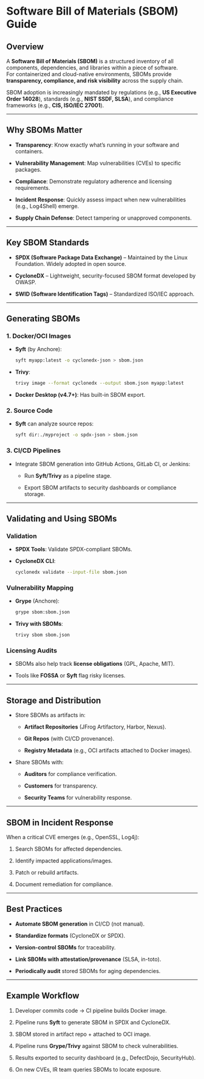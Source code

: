 # Software Bill of Materials (SBOM) Guide

## Overview

A **Software Bill of Materials (SBOM)** is a structured inventory of all components, dependencies, and libraries within a piece of software.  
For containerized and cloud-native environments, SBOMs provide **transparency, compliance, and risk visibility** across the supply chain.

SBOM adoption is increasingly mandated by regulations (e.g., **US Executive Order 14028**), standards (e.g., **NIST SSDF, SLSA**), and compliance frameworks (e.g., **CIS, ISO/IEC 27001**).

---

## Why SBOMs Matter

- **Transparency**: Know exactly what’s running in your software and containers.
    
- **Vulnerability Management**: Map vulnerabilities (CVEs) to specific packages.
    
- **Compliance**: Demonstrate regulatory adherence and licensing requirements.
    
- **Incident Response**: Quickly assess impact when new vulnerabilities (e.g., Log4Shell) emerge.
    
- **Supply Chain Defense**: Detect tampering or unapproved components.
    

---

## Key SBOM Standards

- **SPDX (Software Package Data Exchange)** – Maintained by the Linux Foundation. Widely adopted in open source.
    
- **CycloneDX** – Lightweight, security-focused SBOM format developed by OWASP.
    
- **SWID (Software Identification Tags)** – Standardized ISO/IEC approach.
    

---

## Generating SBOMs

### 1. Docker/OCI Images

- **Syft** (by Anchore):
    
    ```bash
    syft myapp:latest -o cyclonedx-json > sbom.json
    ```
    
- **Trivy**:
    
    ```bash
    trivy image --format cyclonedx --output sbom.json myapp:latest
    ```
    
- **Docker Desktop (v4.7+)**: Has built-in SBOM export.
    

### 2. Source Code

- **Syft** can analyze source repos:
    
    ```bash
    syft dir:./myproject -o spdx-json > sbom.json
    ```
    

### 3. CI/CD Pipelines

- Integrate SBOM generation into GitHub Actions, GitLab CI, or Jenkins:
    
    - Run **Syft/Trivy** as a pipeline stage.
        
    - Export SBOM artifacts to security dashboards or compliance storage.
        

---

## Validating and Using SBOMs

### Validation

- **SPDX Tools**: Validate SPDX-compliant SBOMs.
    
- **CycloneDX CLI**:
    
    ```bash
    cyclonedx validate --input-file sbom.json
    ```
    

### Vulnerability Mapping

- **Grype** (Anchore):
    
    ```bash
    grype sbom:sbom.json
    ```
    
- **Trivy with SBOMs**:
    
    ```bash
    trivy sbom sbom.json
    ```
    

### Licensing Audits

- SBOMs also help track **license obligations** (GPL, Apache, MIT).
    
- Tools like **FOSSA** or **Syft** flag risky licenses.
    

---

## Storage and Distribution

- Store SBOMs as artifacts in:
    
    - **Artifact Repositories** (JFrog Artifactory, Harbor, Nexus).
        
    - **Git Repos** (with CI/CD provenance).
        
    - **Registry Metadata** (e.g., OCI artifacts attached to Docker images).
        
- Share SBOMs with:
    
    - **Auditors** for compliance verification.
        
    - **Customers** for transparency.
        
    - **Security Teams** for vulnerability response.
        

---

## SBOM in Incident Response

When a critical CVE emerges (e.g., OpenSSL, Log4j):

1. Search SBOMs for affected dependencies.
    
2. Identify impacted applications/images.
    
3. Patch or rebuild artifacts.
    
4. Document remediation for compliance.
    

---

## Best Practices

- **Automate SBOM generation** in CI/CD (not manual).
    
- **Standardize formats** (CycloneDX or SPDX).
    
- **Version-control SBOMs** for traceability.
    
- **Link SBOMs with attestation/provenance** (SLSA, in-toto).
    
- **Periodically audit** stored SBOMs for aging dependencies.
    

---

## Example Workflow

1. Developer commits code → CI pipeline builds Docker image.
    
2. Pipeline runs **Syft** to generate SBOM in SPDX and CycloneDX.
    
3. SBOM stored in artifact repo + attached to OCI image.
    
4. Pipeline runs **Grype/Trivy** against SBOM to check vulnerabilities.
    
5. Results exported to security dashboard (e.g., DefectDojo, SecurityHub).
    
6. On new CVEs, IR team queries SBOMs to locate exposure.
